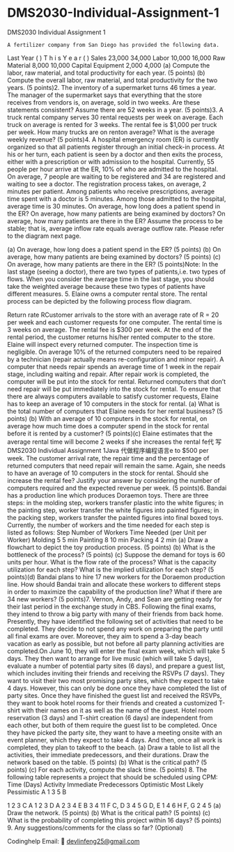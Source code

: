 # DMS2030-Individual-Assignment-1
DMS2030 Individual Assignment 1

    A fertilizer company from San Diego has provided the following data.

Last Year ( ) T h i s Y e a r ( ) Sales 23,000 34,000 Labor 10,000 16,000 Raw Material 8,000 10,000 Capital Equipment 2,000 4,000 (a) Compute the labor, raw material, and total productivity for each year. (5 points) (b) Compute the overall labor, raw material, and total productivity for the two years. (5 points)2. The inventory of a supermarket turns 46 times a year. The manager of the supermarket says that everything that the store receives from vendors is, on average, sold in two weeks. Are these statements consistent? Assume there are 52 weeks in a year. (5 points)3. A truck rental company serves 30 rental requests per week on average.  Each truck on average is rented for 3 weeks. The rental fee is $1,000 per truck per week. How many trucks are on renton average?  What is the average weekly revenue? (5 points)4. A hospital emergency room (ER) is currently organized so that all patients register through an initial check-in process. At his or her turn, each patient is seen by a doctor and then exits the process, either with a prescription or with admission to the hospital. Currently, 55 people per hour arrive at the ER, 10% of who are admitted to the  hospital. On average, 7  people are waiting to  be  registered and  34  are registered and waiting to see a doctor. The registration process takes, on average, 2 minutes per patient. Among patients who receive prescriptions, average time spent with a doctor is 5 minutes. Among those admitted to the hospital, average time is 30 minutes. On average, how long does a patient spend in the ER? On average, how many patients are being examined by doctors? On average, how many patients are there in the ER? Assume the process to be stable; that is, average inflow rate equals average outflow rate. Please refer to the diagram next page.

(a) On average, how long does a patient spend in the ER? (5 points) (b) On average, how many patients are being examined by doctors? (5 points) (c) On average, how many patients are there in the ER? (5 points)Note: In the last stage (seeing a doctor), there are two types of patients,i.e. two types of flows. When you consider the average time in the last stage, you should take the weighted average because these two types of patients have different measures. 5. Elaine owns a computer rental store.  The rental process can be depicted by the following process flow diagram.

Return rate RCustomer arrivals to the store with an average rate of R = 20 per week and each customer requests for one computer. The rental time is 3 weeks on average. The rental fee is $300 per week. At the end of the rental  period, the customer returns his/her rented  computer to the store. Elaine will inspect every returned computer. The inspection time is negligible. On average 10% of the returned computers need to be repaired by a technician (repair actually means re-configuration and minor repair). A computer that needs repair spends an average time of 1 week in the repair stage, including waiting and repair. After repair work is completed, the computer will be put into the stock for rental. Returned computers that don’t need repair will  be put immediately into the stock for rental. To ensure that there are always computers available to satisfy customer requests, Elaine has to keep an average of 10 computers in the stock for rental. (a) What is the total number of computers that Elaine needs for her rental business? (5 points) (b) With an average of 10 computers in the stock for rental, on average how much time does a computer spend in the stock for rental before it is rented by a customer? (5 points)(c) Elaine estimates that the average rental time will become 2 weeks if she increases the rental fe代 写DMS2030 Individual Assignment 1Java 代做程序编程语言e to $500 per week. The customer arrival rate, the repair time and the percentage of returned computers that need repair will remain the same. Again, she needs to have an average of 10 computers in the stock for rental. Should she increase the rental fee? Justify your answer by considering the number of computers required and the expected revenue per week. (5 points)6. Bandai has a production line which produces Doraemon toys. There are three steps: in the molding step, workers transfer plastic into the white figures; in the painting step, worker transfer the white figures into painted figures; in the packing step, workers transfer the painted figures into final boxed toys. Currently, the number of workers and the time needed for each step is listed as follows: Step Number of Workers Time Needed (per Unit per Worker) Molding 5 5 min Painting 8 10 min Packing 4 2 min (a) Draw a flowchart to depict the toy production process. (5 points) (b) What is the bottleneck of the process? (5 points) (c) Suppose the demand for toys is 60 units per hour. What is the flow rate of the process? What is the capacity utilization for each step? What is the implied utilization for each step? (5 points)(d) Bandai plans to hire 17 new workers for the Doraemon production line. How should Bandai train and allocate these workers to different steps in order to maximize the capability of the production line? What if there are 34 new workers? (5 points)7. Vernon, Andy, and Sean are getting ready for their last period in the exchange study in CBS. Following the final exams, they intend to throw a big party with many of their friends from back home. Presently, they have identified the following set of activities that need to be completed. They decide to not spend any work on preparing the party until all final exams are over. Moreover, they aim to spend a 3-day beach vacation as early as possible, but not before all party planning activities are completed.On June 10, they will enter the final exam week, which will take 5 days. They then want to arrange for live music (which will take 5 days), evaluate a number of potential party sites (6 days), and prepare a guest list, which includes inviting their friends and receiving the RSVPs (7 days).  They want to visit their two most promising party sites, which they expect to take 4 days. However, this can only be done once they have completed the list of party sites. Once they have finished the guest list and received the RSVPs, they want to book hotel rooms for their friends and created a customized T-shirt with their names on it as well as the name of the guest. Hotel room reservation (3 days) and T-shirt creation (6 days) are independent from each other, but both of them require the guest list to be completed. Once they have picked the party site, they want to have a meeting onsite with an event planner, which they expect to take 4 days. And then, once all work is completed, they plan to takeoff to the beach. (a) Draw a table to list all the activities, their immediate predecessors, and their durations. Draw the network based on the table. (5 points) (b) What is the critical path? (5 points) (c) For each activity, compute the slack time. (5 points) 8. The following table represents a project that should be scheduled using CPM:
Time (Days) Activity Immediate Predecessors Optimistic Most Likely Pessimistic A
1 3 5 B

1 2 3 C A 1 2 3 D A 2 3 4 E B 3 4 11 F C, D 3 4 5 G D, E 1 4 6 H F, G 2 4 5 (a) Draw the network. (5 points) (b) What is the critical path? (5 points) (c) What is the probability of completing this project within 16 days? (5 points) 9. Any suggestions/comments for the class so far? (Optional)

Codinghelp Email:  📧 devlinfeng25@gmail.com
